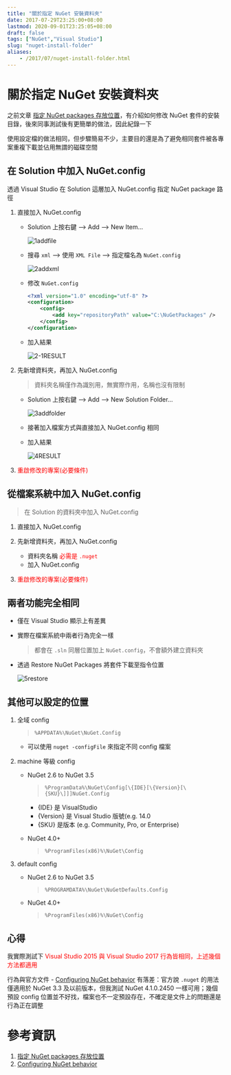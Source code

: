 ```yaml
---
title: "關於指定 NuGet 安裝資料夾"
date: 2017-07-29T23:25:00+08:00
lastmod: 2020-09-01T23:25:05+08:00
draft: false
tags: ["NuGet","Visual Studio"]
slug: "nuget-install-folder"
aliases:
    - /2017/07/nuget-install-folder.html
---
```

# 關於指定 NuGet 安裝資料夾
之前文章 [指定 NuGet packages 存放位置](https://blog.yowko.com/2017/06/nuget-folder.html)，有介紹如何修改 NuGet 套件的安裝目錄，後來同事測試後有更簡單的做法，因此紀錄一下

使用設定檔的做法相同，但步驟簡易不少，主要目的還是為了避免相同套件被各專案重複下載並佔用無謂的磁碟空間

## 在 Solution 中加入 NuGet.config

透過 Visual Studio 在 Solution 這層加入 NuGet.config 指定 NuGet package 路徑

1.  直接加入 NuGet.config

    *   Solution 上按右鍵 --> Add --> New Item...

        ![1addfile](https://user-images.githubusercontent.com/3851540/28745857-ec4b2492-74b3-11e7-94c4-7f4cd220cc7f.png)

    *   搜尋 `xml` --> 使用 `XML File` --> 指定檔名為 `NuGet.config`

        ![2addxml](https://user-images.githubusercontent.com/3851540/28745860-ec99983e-74b3-11e7-916d-0b9d992f8130.png)

    *   修改 `NuGet.config`

        ```xml
        <?xml version="1.0" encoding="utf-8" ?>
        <configuration>
            <config>
                <add key="repositoryPath" value="C:\NuGetPackages" />
            </config>
        </configuration>
        ```

    *   加入結果

        ![2-1RESULT](https://user-images.githubusercontent.com/3851540/28745858-ec716b3e-74b3-11e7-90ae-a2c660e604e8.png)

2.  先新增資料夾，再加入 NuGet.config

    > 資料夾名稱僅作為識別用，無實際作用，名稱也沒有限制

    *   Solution 上按右鍵 --> Add --> New Solution Folder...

        ![3addfolder](https://user-images.githubusercontent.com/3851540/28745863-ec99b986-74b3-11e7-854e-d55ef8e43d1b.png)

    *   接著加入檔案方式與直接加入 NuGet.config 相同
    *   加入結果

        ![4RESULT](https://user-images.githubusercontent.com/3851540/28745861-ec99b6ac-74b3-11e7-83ea-c04c933fc96c.png)

3.  <span style="color:red">重啟修改的專案(必要條件)</span>


## 從檔案系統中加入 NuGet.config

> 在 Solution 的資料夾中加入 NuGet.config

1.  直接加入 NuGet.config
2.  先新增資料夾，再加入 NuGet.config
    *   資料夾名稱  <span style="color:red">必需是 `.nuget`</span>
    *   加入 NuGet.config

3.  <span style="color:red">重啟修改的專案(必要條件)</span>


##  兩者功能完全相同
*   僅在 Visual Studio 顯示上有差異
*   實際在檔案系統中兩者行為完全一樣

    > 都會在 `.sln` 同層位置加上 `NuGet.config`，不會額外建立資料夾

*   透過 Restore NuGet Packages 將套件下載至指令位置

    ![5restore](https://user-images.githubusercontent.com/3851540/28745862-ec99c688-74b3-11e7-819c-c7b6d5416b66.png)

## 其他可以設定的位置

1.  全域 config

    > `%APPDATA%\NuGet\NuGet.Config`

    *   可以使用 `nuget -configFile` 來指定不同 config 檔案

2.  machine 等級 config
    *   NuGet 2.6 to NuGet 3.5

        > `%ProgramData%\NuGet\Config[\{IDE}[\{Version}[\{SKU}\]]]NuGet.Config`

        *   {IDE} 是 VisualStudio
        *   {Version} 是 Visual Studio 版號(e.g. 14.0
        *   {SKU} 是版本 (e.g. Community, Pro, or Enterprise)

    *   NuGet 4.0+

        > `%ProgramFiles(x86)%\NuGet\Config`

3.  default config
    *   NuGet 2.6 to NuGet 3.5

        > `%PROGRAMDATA%\NuGet\NuGetDefaults.Config`

    *   NuGet 4.0+

        > `%ProgramFiles(x86)%\NuGet\Config`

## 心得

我實際測試下 <span style="color:red">Visual Studio 2015 與 Visual Studio 2017 行為皆相同，上述幾個方法都適用</span>

行為與官方文件 - [Configuring NuGet behavior](https://docs.microsoft.com/en-us/nuget/consume-packages/configuring-nuget-behavior?WT.mc_id=DOP-MVP-5002594) 有落差：官方說 `.nuget` 的用法僅適用於 NuGet 3.3 及以前版本，但我測試 NuGet 4.1.0.2450 一樣可用；幾個預設 config 位置並不好找，檔案也不一定預設存在，不確定是文件上的問題還是行為正在調整

# 參考資訊

1.  [指定 NuGet packages 存放位置](https://blog.yowko.com/2017/06/nuget-folder.html)
2.  [Configuring NuGet behavior](https://docs.microsoft.com/en-us/nuget/consume-packages/configuring-nuget-behavior?WT.mc_id=DOP-MVP-5002594)
